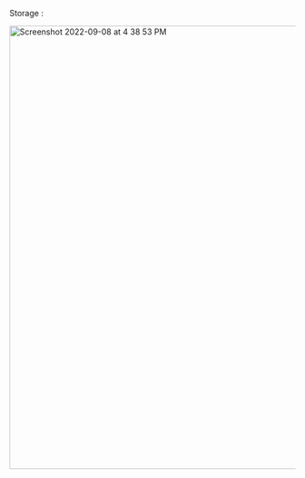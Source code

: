 Storage : 

<img width="782" alt="Screenshot 2022-09-08 at 4 38 53 PM" src="https://user-images.githubusercontent.com/99721005/189107441-47de277c-93c2-4535-8485-66794a48299b.png">
